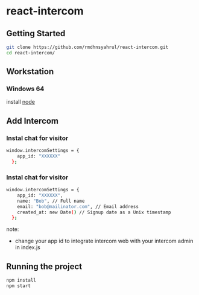 # react-intercom
## Getting Started
```bash
git clone https://github.com/rmdhnsyahrul/react-intercom.git
cd react-intercom/
```

## Workstation
### Windows 64
install [node](https://nodejs.org/en/)

## Add Intercom
### Instal chat for visitor
```bash
window.intercomSettings = {
    app_id: "XXXXXX"
  };
```

### Instal chat for visitor
```bash
window.intercomSettings = {
    app_id: "XXXXXX",
    name: "Bob", // Full name
    email: "bob@mailinator.com", // Email address
    created_at: new Date() // Signup date as a Unix timestamp
  };
```
note:
- change your app id to integrate intercom web with your intercom admin in index.js

## Running the project
```bash
npm install
npm start
```
